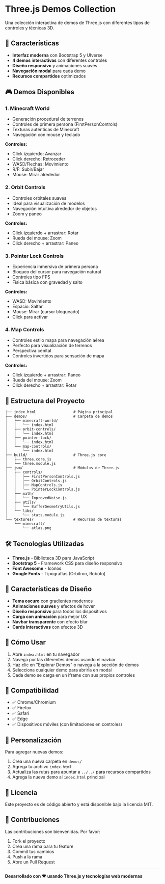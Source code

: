 # Three.js Demos Collection

Una colección interactiva de demos de Three.js con diferentes tipos de controles y técnicas 3D.

## 🚀 Características

- **Interfaz moderna** con Bootstrap 5 y UIverse
- **4 demos interactivas** con diferentes controles
- **Diseño responsivo** y animaciones suaves
- **Navegación modal** para cada demo
- **Recursos compartidos** optimizados

## 🎮 Demos Disponibles

### 1. Minecraft World
- Generación procedural de terrenos
- Controles de primera persona (FirstPersonControls)
- Texturas auténticas de Minecraft
- Navegación con mouse y teclado

**Controles:**
- Click izquierdo: Avanzar
- Click derecho: Retroceder
- WASD/Flechas: Movimiento
- R/F: Subir/Bajar
- Mouse: Mirar alrededor

### 2. Orbit Controls
- Controles orbitales suaves
- Ideal para visualización de modelos
- Navegación intuitiva alrededor de objetos
- Zoom y paneo

**Controles:**
- Click izquierdo + arrastrar: Rotar
- Rueda del mouse: Zoom
- Click derecho + arrastrar: Paneo

### 3. Pointer Lock Controls
- Experiencia inmersiva de primera persona
- Bloqueo del cursor para navegación natural
- Controles tipo FPS
- Física básica con gravedad y salto

**Controles:**
- WASD: Movimiento
- Espacio: Saltar
- Mouse: Mirar (cursor bloqueado)
- Click para activar

### 4. Map Controls
- Controles estilo mapa para navegación aérea
- Perfecto para visualización de terrenos
- Perspectiva cenital
- Controles invertidos para sensación de mapa

**Controles:**
- Click izquierdo + arrastrar: Paneo
- Rueda del mouse: Zoom
- Click derecho + arrastrar: Rotar

## 📁 Estructura del Proyecto

```
├── index.html                 # Página principal
├── demos/                     # Carpeta de demos
│   ├── minecraft-world/
│   │   └── index.html
│   ├── orbit-controls/
│   │   └── index.html
│   ├── pointer-lock/
│   │   └── index.html
│   └── map-controls/
│       └── index.html
├── build/                     # Three.js core
│   ├── three.core.js
│   └── three.module.js
├── jsm/                       # Módulos de Three.js
│   ├── controls/
│   │   ├── FirstPersonControls.js
│   │   ├── OrbitControls.js
│   │   ├── MapControls.js
│   │   └── PointerLockControls.js
│   ├── math/
│   │   └── ImprovedNoise.js
│   ├── utils/
│   │   └── BufferGeometryUtils.js
│   └── libs/
│       └── stats.module.js
└── textures/                  # Recursos de texturas
    └── minecraft/
        └── atlas.png
```

## 🛠️ Tecnologías Utilizadas

- **Three.js** - Biblioteca 3D para JavaScript
- **Bootstrap 5** - Framework CSS para diseño responsivo
- **Font Awesome** - Iconos
- **Google Fonts** - Tipografías (Orbitron, Roboto)

## 🎨 Características de Diseño

- **Tema oscuro** con gradientes modernos
- **Animaciones suaves** y efectos de hover
- **Diseño responsivo** para todos los dispositivos
- **Carga con animación** para mejor UX
- **Navbar transparente** con efecto blur
- **Cards interactivas** con efectos 3D

## 🚀 Cómo Usar

1. Abre `index.html` en tu navegador
2. Navega por las diferentes demos usando el navbar
3. Haz clic en "Explorar Demos" o navega a la sección de demos
4. Selecciona cualquier demo para abrirla en modal
5. Cada demo se carga en un iframe con sus propios controles

## 📱 Compatibilidad

- ✅ Chrome/Chromium
- ✅ Firefox
- ✅ Safari
- ✅ Edge
- ✅ Dispositivos móviles (con limitaciones en controles)

## 🔧 Personalización

Para agregar nuevas demos:

1. Crea una nueva carpeta en `demos/`
2. Agrega tu archivo `index.html`
3. Actualiza las rutas para apuntar a `../../` para recursos compartidos
4. Agrega la nueva demo al `index.html` principal

## 📄 Licencia

Este proyecto es de código abierto y está disponible bajo la licencia MIT.

## 🤝 Contribuciones

Las contribuciones son bienvenidas. Por favor:

1. Fork el proyecto
2. Crea una rama para tu feature
3. Commit tus cambios
4. Push a la rama
5. Abre un Pull Request

---

**Desarrollado con ❤️ usando Three.js y tecnologías web modernas**